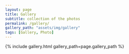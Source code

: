 ```yaml
---
layout: page
title: Gallery
subtitle: collection of the photos
permalink: /gallery/
gallery_path: "assets/img/gallery"
tags: [Gallery, Photo]
---
```


{% include gallery.html gallery_path=page.gallery_path %}